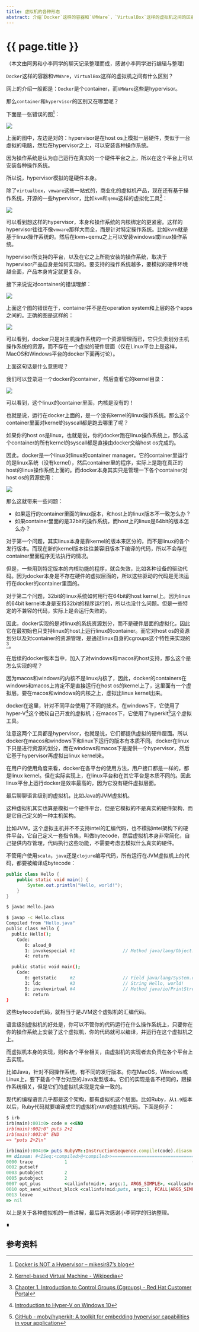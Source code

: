 ```yaml
---
title: 虚拟机的各种形态
abstract: 介绍`Docker`这样的容器和`VMWare`，`VirtualBox`这样的虚拟机之间的区别。
---
```


# {{ page.title }}

（本文由阿男和小李同学的聊天记录整理而成，感谢小李同学进行编辑与整理）

`Docker`这样的容器和`VMWare`，`VirtualBox`这样的虚拟机之间有什么区别？

网上的介绍一般都是：`Docker`是个container，而`VMWare`这些是hypervisor。

那么`container`和`hypervisor`的区别又在哪里呢？

下面是一张错误的图[^not]：

[^not]: [Docker is NOT a Hypervisor – mikesir87’s blog](https://blog.mikesir87.io/2017/05/docker-is-not-a-hypervisor/)

![](https://raw.githubusercontent.com/liweinan/blogpicbackup/master/data/containers-vs-vms-old.jpg)

上面的图中，左边是对的：hypervisor是在host os上模拟一层硬件，类似于一台虚拟的电脑，然后在hypervisor之上，可以安装各种操作系统。

因为操作系统是认为自己运行在真实的一个硬件平台之上，所以在这个平台上可以安装各种操作系统。

所以说，hypervisor模拟的是硬件本身。

除了`virtualbox`，`vmware`这些一站式的，商业化的虚拟机产品，现在还有基于操作系统，开源的一些hypervisor，比如`kvm`和`qemu`这样的虚拟化工具[^kvm]：

[^kvm]: [Kernel-based Virtual Machine - Wikipedia](https://en.wikipedia.org/wiki/Kernel-based_Virtual_Machine)

![](https://raw.githubusercontent.com/liweinan/blogpicbackup/master/data/800px-Kernel-based_Virtual_Machine.png)

可以看到想这样的hypervisor，本身和操作系统的内核绑定的更紧密。这样的hypervisor往往不像`vmware`那样大而全，而是针对特定操作系统。比如kvm就是基于linux操作系统的。然后在kvm+qemu之上可以安装windows或linux操作系统。

hypervisor所支持的平台，以及在它之上所能安装的操作系统，取决于hypervisor产品自身是如何实现的。要支持的操作系统越多，要模拟的硬件环境越全面，产品本身肯定就更复杂。

接下来说说对container的错误理解：

![](https://raw.githubusercontent.com/liweinan/blogpicbackup/master/data/B5507EBC-0851-49FD-A964-E4BA6262093D.png)

上面这个图的错误在于，container并不是在operation system和上层的各个apps之间的。正确的图是这样的：

![](https://raw.githubusercontent.com/liweinan/blogpicbackup/master/data/3AA4EC12-E434-49C9-8CC6-9AAE469F82DA.png)

可以看到，docker只是对主机操作系统的一个资源管理而已，它只负责划分主机操作系统的资源，而不存在一个虚拟的硬件层面（仅在Linux平台上是这样，MacOS和Windows平台的docker下面再讨论）。

上面这句话是什么意思呢？

我们可以登录进一个docker的container，然后查看它的kernel目录：

![](https://raw.githubusercontent.com/liweinan/blogpicbackup/master/data/3231540008874_.pic_hd.jpg)

可以看到，这个linux的container里面，内核是没有的！

也就是说，运行在docker上面的，是一个没有kernel的linux操作系统。那么这个container里面对kernel的syscall都是跑去哪里了呢？

如果你的host os是linux，也就是说，你的docker跑在linux操作系统上，那么这个container的所有kernel的syscall都是直接由docker交给host os完成的。

因此，docker是一个linux对linux的container manager。它的container里运行的是linux系统（没有kernel），然后container里的程序，实际上是跑在真正的host的linux操作系统上面的。而docker本身其实只是管理一下各个container对host os的资源使用：

![](https://raw.githubusercontent.com/liweinan/blogpicbackup/master/data/1141540010983_.pic_hd.jpg)

那么这就带来一些问题：

- 如果运行的container里面的linux版本，和host上的linux版本不一致怎么办？
- 如果container里面的是32bit的操作系统，而host上的linux是64bit的版本怎么办？

对于第一个问题，其实linux本身是靠kernel的版本来区分的，而不是linux的各个发行版本。而现在新的kernel版本往往兼容旧版本下编译的代码，所以不会存在container里面程序无法执行的情况。

但是，一些用到特定版本的内核功能的程序，就会失效，比如各种设备的驱动代码。因为docker本身是不存在硬件的虚拟层面的，所以这些驱动的代码是无法运行在docker的container里面的。

对于第二个问题，32bit的linux系统如何用行在64bit的host kernel上。因为linux的64bit kernel本身是支持32bit的程序运行的，所以也没什么问题。但是一些特定的不兼容的代码，实际上是会运行失败的。

因此，docker实现的是对linux的系统资源划分，而不是硬件层面的虚拟化，因此它在最初始也只支持linux的host上运行linux的container。而它对host os的资源划分以及对container的资源管理，是通过linux自身的cgroups这个特性来实现的[^cgroups]。

[^cgroups]: [Chapter 1. Introduction to Control Groups (Cgroups) - Red Hat Customer Portal](https://access.redhat.com/documentation/en-us/red_hat_enterprise_linux/6/html/resource_management_guide/ch01)

在后续的docker版本当中，加入了对windows和macos的host支持，那么这个是怎么实现的呢？

因为macos和windows的内核不是linux内核了，因此，docker的containers在windows和macos上肯定不是直接运行在host os的kernel上了，这里面有一个虚拟层。要在macos和windows的内核之上，虚拟出linux kernel出来。

docker在这里，针对不同平台使用了不同的技术。在windows下，它使用了hyper-V[^hyperv]这个微软自己开发的虚拟机；在macos下，它使用了hyperkit[^hyperkit]这个虚拟工具。

[^hyperv]: [Introduction to Hyper-V on Windows 10](https://docs.microsoft.com/en-us/virtualization/hyper-v-on-windows/about/)
[^hyperkit]: [GitHub - moby/hyperkit: A toolkit for embedding hypervisor capabilities in your application](https://github.com/moby/hyperkit)

注意这两个工具都是hypervisor，也就是说，它们都提供虚拟的硬件层面。所以docker在macos和windows下和linux下运行的版本有本质不同。docker在linux下只是进行资源的划分，而在windows和macos下是提供一个hypervisor，然后它基于hypervisor再虚拟出linux kernel来。

在用户的使用角度来看，docker在各平台的使用方法，用户接口都是一样的，都是linux kernel。但在实际实现上，在linux平台和在其它平台是本质不同的。因此linux平台上运行docker是效率最高的，因为它没有硬件虚拟层面。

最后聊聊语言级别的虚拟机，比如Java的JVM虚拟机。

这种虚拟机其实也算是模拟一个硬件平台，但是它模拟的不是真实的硬件架构，而是它自己定义的一种主机架构。

比如JVM，这个虚拟主机并不不支持intel的汇编代码，也不模拟intel架构下的硬件平台。它自己定义一套指令集，叫做bytecode，然后虚拟机本身非常简化，自己提供内存管理，代码执行这些功能，不需要考虑去模拟什么真实的硬件。

不管用户使用`scala`，`java`还是`clojure`编写代码，所有运行在JVM虚拟机上的代码，都要被编译成bytecode：

```java
public class Hello {
	public static void main() {
		System.out.println("Hello, world!");
	}
}
```

```bash
$ javac Hello.java
```

```bash
$ javap -c Hello.class
Compiled from "Hello.java"
public class Hello {
  public Hello();
    Code:
       0: aload_0
       1: invokespecial #1                  // Method java/lang/Object."<init>":()V
       4: return

  public static void main();
    Code:
       0: getstatic     #2                  // Field java/lang/System.out:Ljava/io/PrintStream;
       3: ldc           #3                  // String Hello, world!
       5: invokevirtual #4                  // Method java/io/PrintStream.println:(Ljava/lang/String;)V
       8: return
}
```

这些bytecode代码，就相当于是JVM这个虚拟机的汇编代码。

语言级别虚拟机的好处是，你可以不管你的代码运行在什么操作系统上，只要你在你的操作系统上安装了这个虚拟机，你的代码就可以编译，并运行在这个虚拟机之上。

而虚拟机本身的实现，则和各个平台相关，由虚拟机的实现者去负责在各个平台上去实现。

比如Java，针对不同操作系统，有不同的发行版本。你在MacOS，Windows或Linux上，要下载各个平台对应的Java发型版本。它们的实现是各不相同的，跟操作系统相关，但是它们的虚拟机实现是完全一致的。

现代的编程语言几乎都是这个架构，都有虚拟机这个层面。比如Ruby，从`1.9`版本以后，Ruby代码就要编译成它的虚拟机`YARV`的虚拟机代码。下面是例子：

```ruby
$ irb
irb(main):001:0> code = <<END
irb(main):002:0" puts 2+2
irb(main):003:0" END
=> "puts 2+2\n"
```

```ruby
irb(main):004:0> puts RubyVM::InstructionSequence.compile(code).disasm
== disasm: #<ISeq:<compiled>@<compiled>>================================
0000 trace            1                                               (   1)
0002 putself
0003 putobject        2
0005 putobject        2
0007 opt_plus         <callinfo!mid:+, argc:1, ARGS_SIMPLE>, <callcache>
0010 opt_send_without_block <callinfo!mid:puts, argc:1, FCALL|ARGS_SIMPLE>, <callcache>
0013 leave
=> nil
```

以上是关于各种虚拟机的一些讲解，最后再次感谢小李同学的归纳整理。

∎

## 参考资料

